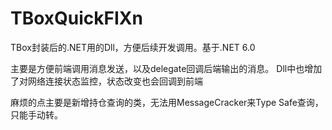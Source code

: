 # TBoxQuickFIXn
TBox封装后的.NET用的Dll，方便后续开发调用。基于.NET 6.0

主要是方便前端调用消息发送，以及delegate回调后端输出的消息。
Dll中也增加了对网络连接状态监控，状态改变也会回调到前端

麻烦的点主要是新增持仓查询的类，无法用MessageCracker来Type Safe查询，只能手动转。
